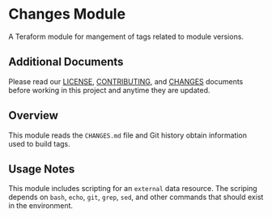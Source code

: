 # Changes Module
A Teraform module for mangement of tags related to module versions.

## Additional Documents
Please read our [LICENSE][lice], [CONTRIBUTING][cont], and [CHANGES][chge]
documents before working in this project and anytime they are updated.

## Overview
This module reads the `CHANGES.md` file and Git history obtain information used
to build tags.

## Usage Notes
This module includes scripting for an `external` data resource.  The scriping
depends on `bash`, `echo`, `git`, `grep`, `sed`, and other commands that should
exist in the environment.

[chge]: ./CHANGES.md
[cont]: ./CONTRIBUTING.md
[lice]: ./LICENSE.md
